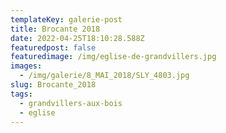 ```yaml
---
templateKey: galerie-post
title: Brocante 2018
date: 2022-04-25T18:10:28.588Z
featuredpost: false
featuredimage: /img/eglise-de-grandvillers.jpg
images:
  - /img/galerie/8_MAI_2018/SLY_4803.jpg
slug: Brocante_2018
tags:
  - grandvillers-aux-bois
  - eglise
---
```

